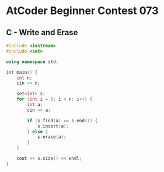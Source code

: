 # AtCoder Beginner Contest 073
## C - Write and Erase
```cpp
#include <iostream>
#include <set>

using namespace std;

int main() {
    int n;
    cin >> n;

    set<int> s;
    for (int i = 0; i < n; i++) {
        int a;
        cin >> a;

        if (s.find(a) == s.end()) {
            s.insert(a);
        } else {
            s.erase(a);
        }
    }

    cout << s.size() << endl;
}
```
